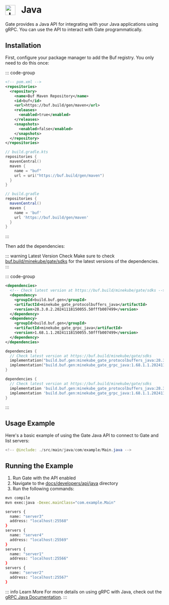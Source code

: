 # <img src="https://cdn.jsdelivr.net/gh/devicons/devicon/icons/java/java-original.svg" class="tech-icon" alt="Java" /> Java

Gate provides a Java API for integrating with your Java applications using gRPC. You can use the API to interact with Gate programmatically.

## Installation

First, configure your package manager to add the Buf registry. You only need to do this once:

::: code-group

```xml [Maven]
<!-- pom.xml -->
<repositories>
  <repository>
    <name>Buf Maven Repository</name>
    <id>buf</id>
    <url>https://buf.build/gen/maven</url>
    <releases>
      <enabled>true</enabled>
    </releases>
    <snapshots>
      <enabled>false</enabled>
    </snapshots>
  </repository>
</repositories>
```

```kotlin [Gradle (Kotlin)]
// build.gradle.kts
repositories {
  mavenCentral()
  maven {
    name = "buf"
    url = uri("https://buf.build/gen/maven")
  }
}
```

```groovy [Gradle (Groovy)]
// build.gradle
repositories {
  mavenCentral()
  maven {
    name = 'buf'
    url 'https://buf.build/gen/maven'
  }
}
```

:::

Then add the dependencies:

::: warning Latest Version Check
Make sure to check [buf.build/minekube/gate/sdks](https://buf.build/minekube/gate/sdks) for the latest versions of the dependencies.
:::

::: code-group

```xml [Maven]
<dependencies>
  <!-- Check latest version at https://buf.build/minekube/gate/sdks -->
  <dependency>
    <groupId>build.buf.gen</groupId>
    <artifactId>minekube_gate_protocolbuffers_java</artifactId>
    <version>28.3.0.2.20241118150055.50fffb007499</version>
  </dependency>
  <dependency>
    <groupId>build.buf.gen</groupId>
    <artifactId>minekube_gate_grpc_java</artifactId>
    <version>1.68.1.1.20241118150055.50fffb007499</version>
  </dependency>
</dependencies>
```

```kotlin [Gradle (Kotlin)]
dependencies {
  // Check latest version at https://buf.build/minekube/gate/sdks
  implementation("build.buf.gen:minekube_gate_protocolbuffers_java:28.3.0.2.20241118150055.50fffb007499")
  implementation("build.buf.gen:minekube_gate_grpc_java:1.68.1.1.20241118150055.50fffb007499")
}
```

```groovy [Gradle (Groovy)]
dependencies {
  // Check latest version at https://buf.build/minekube/gate/sdks
  implementation 'build.buf.gen:minekube_gate_protocolbuffers_java:28.3.0.2.20241118150055.50fffb007499'
  implementation 'build.buf.gen:minekube_gate_grpc_java:1.68.1.1.20241118150055.50fffb007499'
}
```

:::

## Usage Example

Here's a basic example of using the Gate Java API to connect to Gate and list servers:

```java
<!-- @include: ./src/main/java/com/example/Main.java -->
```

## Running the Example

1. Run Gate with the API enabled
2. Navigate to the [docs/developers/api/java](https://github.com/minekube/gate/tree/master/.web/docs/developers/api/java) directory
3. Run the following commands:

```bash
mvn compile
mvn exec:java -Dexec.mainClass="com.example.Main"

servers {
  name: "server3"
  address: "localhost:25568"
}
servers {
  name: "server4"
  address: "localhost:25569"
}
servers {
  name: "server1"
  address: "localhost:25566"
}
servers {
  name: "server2"
  address: "localhost:25567"
}
```

::: info Learn More
For more details on using gRPC with Java, check out the [gRPC Java Documentation](https://grpc.io/docs/languages/java/basics/).
:::

<style>
.tech-icon {
  width: 32px;
  height: 32px;
  display: inline-block;
  vertical-align: middle;
  margin-right: 12px;
  position: relative;
  top: -2px;
}
</style>
